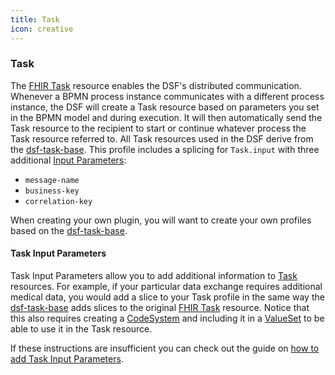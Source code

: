 ```yaml
---
title: Task
icon: creative
---
```


### Task

The [FHIR Task](https://www.hl7.org/fhir/R4/task.html) resource enables the DSF's distributed communication. Whenever a BPMN process instance communicates with a different process instance, the DSF will create a Task resource based on parameters you set in the BPMN model and during execution. It will then automatically send the Task resource to the recipient to start or continue whatever process the Task resource referred to. All Task resources used in the DSF derive from the [dsf-task-base](https://github.com/datasharingframework/dsf/blob/main/dsf-fhir/dsf-fhir-validation/src/main/resources/fhir/StructureDefinition/dsf-task-base-1.0.0.xml). This profile includes a splicing for `Task.input` with three additional [Input Parameters](task.md#task-input-parameters):
- `message-name`
- `business-key`
- `correlation-key`

When creating your own plugin, you will want to create your own profiles based on the [dsf-task-base](https://github.com/datasharingframework/dsf/blob/main/dsf-fhir/dsf-fhir-validation/src/main/resources/fhir/StructureDefinition/dsf-task-base-1.0.0.xml).

#### Task Input Parameters

Task Input Parameters allow you to add additional information to [Task](task.md#task) resources. For example, if your particular data exchange requires additional medical data, you would add a slice to your Task profile in the same way the [dsf-task-base](https://github.com/datasharingframework/dsf/blob/main/dsf-fhir/dsf-fhir-validation/src/main/resources/fhir/StructureDefinition/dsf-task-base-1.0.0.xml) adds slices to the original [FHIR Task](https://www.hl7.org/fhir/R4/task.html) resource. Notice that this also requires creating a [CodeSystem](codesystem.md) and including it in a [ValueSet](valueset.md) to be able to use it in the Task resource.

If these instructions are insufficient you can check out the guide on [how to add Task Input Parameters](../guides/adding-task-input-parameters-to-task-profiles.md).